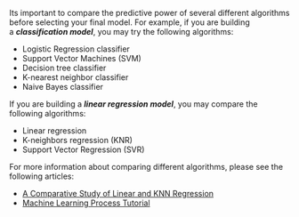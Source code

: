 Its important to compare the predictive power of several different algorithms before selecting your final model. For example, if you are building a **_classification model_**, you may try the following algorithms:

-   Logistic Regression classifier
-   Support Vector Machines (SVM)
-   Decision tree classifier
-   K-nearest neighbor classifier
-   Naive Bayes classifier

If you are building a **_linear regression model_**, you may compare the following algorithms:

-   Linear regression
-   K-neighbors regression (KNR)
-   Support Vector Regression (SVR)

For more information about comparing different algorithms, please see the following articles:

-   [A Comparative Study of Linear and KNN Regression](https://medium.com/towards-artificial-intelligence/a-comparative-study-of-linear-and-knn-regression-a31955e6263d)
-   [Machine Learning Process Tutorial](https://medium.com/swlh/machine-learning-process-tutorial-222327f53efb)